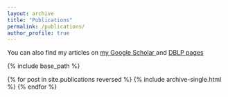 ```yaml
---
layout: archive
title: "Publications"
permalink: /publications/
author_profile: true
---
```



  You can also find my articles on <u><a href="{https://scholar.google.com/citations?user=a_49dn0AAAAJ&hl=en}">my Google Scholar </a></u> and <u><a href="{https://dblp.uni-trier.de/pid/227/1165.html}"> DBLP pages</a></u>



{% include base_path %}

{% for post in site.publications reversed %}
  {% include archive-single.html %}
{% endfor %}
